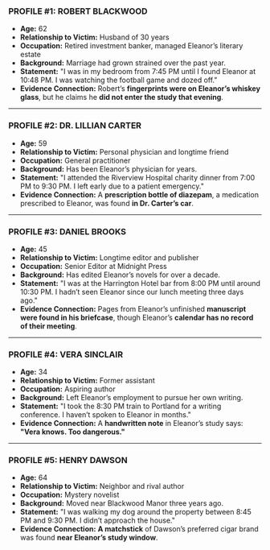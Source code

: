 ### **PROFILE #1: ROBERT BLACKWOOD**

- **Age:** 62
- **Relationship to Victim:** Husband of 30 years
- **Occupation:** Retired investment banker, managed Eleanor’s literary estate
- **Background:** Marriage had grown strained over the past year.
- **Statement:** "I was in my bedroom from 7:45 PM until I found Eleanor at 10:48 PM. I was watching the football game and dozed off."
- **Evidence Connection:** Robert’s **fingerprints were on Eleanor’s whiskey glass**, but he claims he **did not enter the study that evening**.

---

### **PROFILE #2: DR. LILLIAN CARTER**

- **Age:** 59
- **Relationship to Victim:** Personal physician and longtime friend
- **Occupation:** General practitioner
- **Background:** Has been Eleanor’s physician for years.
- **Statement:** "I attended the Riverview Hospital charity dinner from 7:00 PM to 9:30 PM. I left early due to a patient emergency."
- **Evidence Connection:** A **prescription bottle of diazepam**, a medication prescribed to Eleanor, was found **in Dr. Carter’s car**.

---

### **PROFILE #3: DANIEL BROOKS**

- **Age:** 45
- **Relationship to Victim:** Longtime editor and publisher
- **Occupation:** Senior Editor at Midnight Press
- **Background:** Has edited Eleanor’s novels for over a decade.
- **Statement:** "I was at the Harrington Hotel bar from 8:00 PM until around 10:30 PM. I hadn’t seen Eleanor since our lunch meeting three days ago."
- **Evidence Connection:** Pages from Eleanor’s unfinished **manuscript were found in his briefcase**, though Eleanor’s **calendar has no record of their meeting**.

---

### **PROFILE #4: VERA SINCLAIR**

- **Age:** 34
- **Relationship to Victim:** Former assistant
- **Occupation:** Aspiring author
- **Background:** Left Eleanor’s employment to pursue her own writing.
- **Statement:** "I took the 8:30 PM train to Portland for a writing conference. I haven’t spoken to Eleanor in months."
- **Evidence Connection:** A **handwritten note** in Eleanor’s study says: **"Vera knows. Too dangerous."**

---

### **PROFILE #5: HENRY DAWSON**

- **Age:** 64
- **Relationship to Victim:** Neighbor and rival author
- **Occupation:** Mystery novelist
- **Background:** Moved near Blackwood Manor three years ago.
- **Statement:** "I was walking my dog around the property between 8:45 PM and 9:30 PM. I didn’t approach the house."
- **Evidence Connection:** **A matchstick** of Dawson’s preferred cigar brand was found **near Eleanor’s study window**.